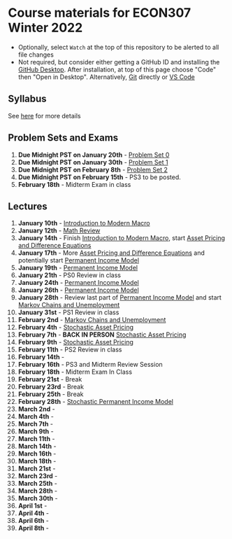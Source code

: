 # Course materials for ECON307 Winter 2022
- Optionally, select `Watch` at the top of this repository to be alerted to all file changes
- Not required, but consider either getting a GitHub ID and installing the [GitHub Desktop](https://desktop.github.com/).  After installation, at top of this page choose "Code" then "Open in Desktop".  Alternatively, [Git](https://git-scm.com/downloads) directly or [VS Code](https://docs.microsoft.com/en-us/azure/developer/javascript/how-to/with-visual-studio-code/clone-github-repository?tabs=create-repo-command-palette%2Cinitialize-repo-activity-bar%2Ccreate-branch-command-palette%2Ccommit-changes-command-palette%2Cpush-command-palette)

## Syllabus
See [here](syllabus.md) for more details

## Problem Sets and Exams

1. **Due Midnight PST on January 20th** - [Problem Set 0](/problem_sets/problem_set_0.pdf)
2. **Due Midnight PST on January 30th** - [Problem Set 1](/problem_sets/problem_set_1.pdf)
3. **Due Midnight PST on February 8th** - [Problem Set 2](/problem_sets/problem_set_2.pdf)
3. **Due Midnight PST on February 15th** - PS3 to be posted.
5. **February 18th** - Midterm Exam in class

## Lectures
1. **January 10th** - [Introduction to Modern Macro](/lecture_notes/intro_to_modern_macro.pdf)
2. **January 12th** - [Math Review](/lecture_notes/math_review.pdf)
3. **January 14th** - Finish [Introduction to Modern Macro](/lecture_notes/intro_to_modern_macro.pdf), start [Asset Pricing and Difference Equations](/lecture_notes/asset_pricing_difference_equations.pdf)
4. **January 17th** - More [Asset Pricing and Difference Equations](/lecture_notes/asset_pricing_difference_equations.pdf) and potentially start [Permanent Income Model](/lecture_notes/permanent_income.pdf)
5. **January 19th** - [Permanent Income Model](/lecture_notes/permanent_income.pdf)
6. **January 21th** - PS0 Review in class
7. **January 24th** - [Permanent Income Model](/lecture_notes/permanent_income.pdf)
8. **January 26th** - [Permanent Income Model](/lecture_notes/permanent_income.pdf) 
9. **January 28th** - Review last part of [Permanent Income Model](/lecture_notes/permanent_income.pdf) and start [Markov Chains and Unemployment](/lecture_notes/markov_chains_unemployment.pdf)
10. **January 31st** - PS1 Review in class
11. **February 2nd** - [Markov Chains and Unemployment](/lecture_notes/markov_chains_unemployment.pdf)
12. **February 4th** - [Stochastic Asset Pricing](/lecture_notes/stochastic_asset_pricing.pdf)
13. **February 7th** - **BACK IN PERSON** [Stochastic Asset Pricing](/lecture_notes/stochastic_asset_pricing.pdf)
14. **February 9th** -  [Stochastic Asset Pricing](/lecture_notes/stochastic_asset_pricing.pdf)
15. **February 11th** - PS2 Review in class
16. **February 14th** - 
17. **February 16th** - PS3 and Midterm Review Session
18. **February 18th** - Midterm Exam In Class
19. **February 21st** - Break
20. **February 23rd** - Break
21. **February 25th** - Break
22. **February 28th** - [Stochastic Permanent Income Model](/lecture_notes/stochastic_permanent_income.pdf)
23. **March 2nd** - 
24. **March 4th** - 
25. **March 7th** - 
26. **March 9th** - 
27. **March 11th** - 
28. **March 14th** - 
29. **March 16th** - 
30. **March 18th** - 
31. **March 21st** - 
32. **March 23rd** - 
33. **March 25th** - 
34. **March 28th** - 
35. **March 30th** - 
36. **April 1st** - 
37. **April 4th** - 
38. **April 6th** - 
39. **April 8th** - 
<!--
18. **February 12th** - **Midterm #1**
19. **February 15th** - **BREAK**
20. **February 17th** - **BREAK**
21. **February 19th** - **BREAK**
22. **February 22nd** - [Stochastic Asset Pricing](/lecture_notes/stochastic_asset_pricing.pdf)
23. **February 24th** - [Stochastic Asset Pricing](/lecture_notes/stochastic_asset_pricing.pdf)
24. **February 26th** - Midterm Solution Review
25. **March 1st** - [Stochastic Permanent Income Model](/lecture_notes/stochastic_permanent_income.pdf)
26. **March 3rd** - [Stochastic Permanent Income Model](/lecture_notes/stochastic_permanent_income.pdf)
27. **March 5th** - [Incomplete Markets](/lecture_notes/no_borrowing_dynamic_programming.pdf)
28. **March 8th** - [Incomplete Markets](/lecture_notes/no_borrowing_dynamic_programming.pdf)
29. **March 10th** - PS3 Review
30. **March 12th** - [Incomplete Markets](/lecture_notes/no_borrowing_dynamic_programming.pdf) and start [Search](/lecture_notes/search.pdf)
31. **March 15th** - [Search](/lecture_notes/search.pdf)
32. **March 17th** -  [Search](/lecture_notes/search.pdf)
33. **March 19th** - PS4 Review
34. **March 22nd** - **Midterm #2**
35. **March 24th** - [General Equilibrium](/lecture_notes/general_equilibrium.pdf)
36. **March 26th** - [General Equilibrium](/lecture_notes/general_equilibrium.pdf)
37. **March 29th** - [Interest Rates](/lecture_notes/interest_rates.pdf)
38. **March 31st** - Midterm Review
39. **April 7th** - [Interest Rates](/lecture_notes/interest_rates.pdf)
40. **April 9th** - [Interest Rates](/lecture_notes/interest_rates.pdf) and [Growth](/lecture_notes/growth.pdf)
41. **April 12th** - [Growth](/lecture_notes/growth.pdf)
42. **April 14th** - [Growth](/lecture_notes/growth.pdf) and maybe [Growth and Fiscal Policy](/lecture_notes/growth_fiscal_policy.pdf)
-->
